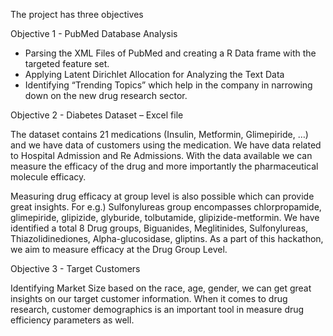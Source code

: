 The project has three objectives 

Objective 1 - PubMed Database Analysis

-	Parsing the XML Files of PubMed and creating a R Data frame with the targeted feature set.
-	Applying Latent Dirichlet Allocation for Analyzing the Text Data
-	Identifying “Trending Topics” which help in the company in narrowing down on the new drug research sector.

Objective 2 - Diabetes Dataset – Excel file

The dataset contains 21 medications (Insulin, Metformin, Glimepiride, …) and we have data of customers using the medication. We have data related to Hospital Admission and Re Admissions. With the data available we can measure the efficacy of the drug and more importantly the pharmaceutical molecule efficacy. 

Measuring drug efficacy at group level is also possible which can provide great insights. For e.g.) Sulfonylureas group encompasses chlorpropamide, glimepiride, glipizide, glyburide, tolbutamide, glipizide-metformin. We have identified a total 8 Drug groups, Biguanides, Meglitinides, Sulfonylureas, Thiazolidinediones, Alpha-glucosidase, gliptins. As a part of this hackathon, we aim to measure efficacy at the Drug Group Level.

Objective 3 - Target Customers

Identifying Market Size based on the race, age, gender, we can get great insights on our target customer information. When it comes to drug research, customer demographics is an important tool in measure drug efficiency parameters as well.
